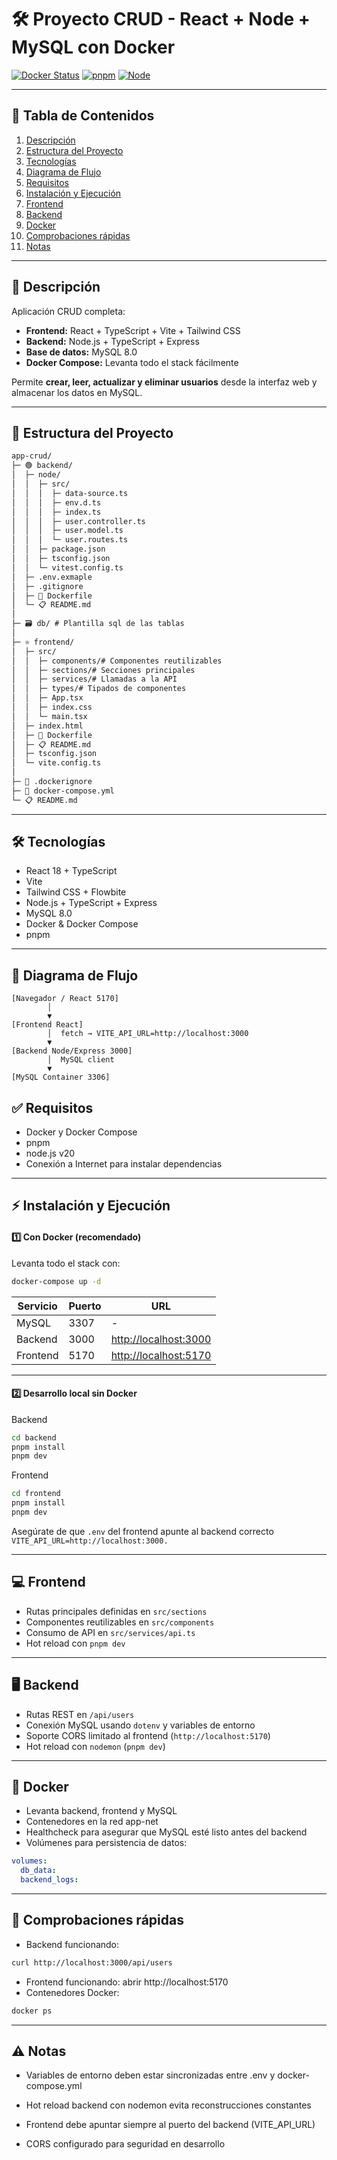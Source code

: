 # 🛠️ Proyecto CRUD - React + Node + MySQL con Docker

[![Docker Status](https://img.shields.io/badge/Docker-Running-brightgreen)](https://www.docker.com/)
[![pnpm](https://img.shields.io/badge/pnpm-v8.0-blue)](https://pnpm.io/)
[![Node](https://img.shields.io/badge/Node-20.0-green)](https://nodejs.org/)

---

## 📖 Tabla de Contenidos
1. [Descripción](#-descripción)
2. [Estructura del Proyecto](#-estructura-del-proyecto)
3. [Tecnologías](#%EF%B8%8F-tecnologías)
4. [Diagrama de Flujo](#-diagrama-de-flujo)
5. [Requisitos](#-requisitos)
6. [Instalación y Ejecución](#-instalación-y-ejecución)
7. [Frontend](./frontend/README.md)
8. [Backend](./backend/README.md)
9. [Docker](#-docker)
10. [Comprobaciones rápidas](#-comprobaciones-rápidas)
11. [Notas](#%EF%B8%8F-notas)

---

## 📝 Descripción
Aplicación CRUD completa:

- **Frontend:** React + TypeScript + Vite + Tailwind CSS  
- **Backend:** Node.js + TypeScript + Express  
- **Base de datos:** MySQL 8.0  
- **Docker Compose:** Levanta todo el stack fácilmente

Permite **crear, leer, actualizar y eliminar usuarios** desde la interfaz web y almacenar los datos en MySQL.

---

## 📂 Estructura del Proyecto
```markdown
app-crud/
├─ 🟢 backend/
│  ├─ node/
│  │  ├─ src/
│  │  │  ├─ data-source.ts
│  │  │  ├─ env.d.ts
│  │  │  ├─ index.ts
│  │  │  ├─ user.controller.ts
│  │  │  ├─ user.model.ts
│  │  │  └─ user.routes.ts
│  │  ├─ package.json
│  │  ├─ tsconfig.json
│  │  └─ vitest.config.ts
│  ├─ .env.exmaple
│  ├─ .gitignore
│  ├─ 🐳 Dockerfile
│  └─ 📋 README.md
│
├─ 🗃️ db/ # Plantilla sql de las tablas
│
├─ ⚛️ frontend/
│  ├─ src/
│  │  ├─ components/# Componentes reutilizables
│  │  ├─ sections/# Secciones principales
│  │  ├─ services/# Llamadas a la API
│  │  ├─ types/# Tipados de componentes
│  │  ├─ App.tsx
│  │  ├─ index.css
│  │  └─ main.tsx
│  ├─ index.html
│  ├─ 🐳 Dockerfile
│  ├─ 📋 README.md
│  ├─ tsconfig.json
│  └─ vite.config.ts
│
├─ 🐳 .dockerignore
├─ 🐳 docker-compose.yml
└─ 📋 README.md
```

---

## 🛠️ Tecnologías
- React 18 + TypeScript  
- Vite  
- Tailwind CSS + Flowbite  
- Node.js + TypeScript + Express  
- MySQL 8.0  
- Docker & Docker Compose  
- pnpm  

---

## 🔄 Diagrama de Flujo

```text
[Navegador / React 5170]
        │
        ▼
[Frontend React]
        │  fetch → VITE_API_URL=http://localhost:3000
        ▼
[Backend Node/Express 3000]
        │  MySQL client
        ▼
[MySQL Container 3306]
```

## ✅ Requisitos

- Docker y Docker Compose
- pnpm
- node.js v20
- Conexión a Internet para instalar dependencias

---

## ⚡ Instalación y Ejecución

#### 1️⃣ Con Docker (recomendado)
Levanta todo el stack con:
```bash
docker-compose up -d
```

| Servicio | Puerto | URL                                            |
| -------- | ------ | ---------------------------------------------- |
| MySQL    | 3307   | -                                              |
| Backend  | 3000   | [http://localhost:3000](http://localhost:3000) |
| Frontend | 5170   | [http://localhost:5170](http://localhost:5170) |

---

#### 2️⃣ Desarrollo local sin Docker

Backend
```bash
cd backend
pnpm install
pnpm dev
```

Frontend
```bash
cd frontend
pnpm install
pnpm dev
```

Asegúrate de que `.env` del frontend apunte al backend correcto `VITE_API_URL=http://localhost:3000.`

---

## 💻 Frontend
- Rutas principales definidas en `src/sections`
- Componentes reutilizables en `src/components`
- Consumo de API en `src/services/api.ts`
- Hot reload con `pnpm dev`

---

## 🖥️ Backend
- Rutas REST en `/api/users`
- Conexión MySQL usando `dotenv` y variables de entorno
- Soporte CORS limitado al frontend (`http://localhost:5170`)
- Hot reload con `nodemon` (`pnpm dev`)

---

## 🐳 Docker
- Levanta backend, frontend y MySQL
- Contenedores en la red app-net
- Healthcheck para asegurar que MySQL esté listo antes del backend
- Volúmenes para persistencia de datos:
```yaml
volumes:
  db_data:
  backend_logs:
```

---

## 🔧 Comprobaciones rápidas
- Backend funcionando:
```bash
curl http://localhost:3000/api/users
```

- Frontend funcionando: abrir http://localhost:5170
- Contenedores Docker:
```bash
docker ps
```

---

## ⚠️ Notas
- Variables de entorno deben estar sincronizadas entre .env y docker-compose.yml

- Hot reload backend con nodemon evita reconstrucciones constantes

- Frontend debe apuntar siempre al puerto del backend (VITE_API_URL)

- CORS configurado para seguridad en desarrollo

